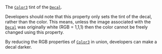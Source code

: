 The [`Color3`](https://create.roblox.com/docs/reference/engine/datatypes/Color3) tint of the [`Decal`](https://create.roblox.com/docs/reference/engine/classes/Decal).

Developers should note that this property only sets the tint of the decal,
rather than the color. This means, unless the image associated with the
[`Decal`](https://create.roblox.com/docs/reference/engine/classes/Decal) was originally white (RGB = 1,1,1) then the color cannot be
freely changed using this property.

By reducing the RGB properties of [`Color3`](https://create.roblox.com/docs/reference/engine/datatypes/Color3) in union, developers
can make a decal darker.